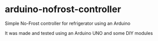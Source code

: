 # arduino-nofrost-controller
 Simple No-Frost controller for refrigerator using an Arduino

 It was made and tested using an Arduino UNO and some DIY modules


